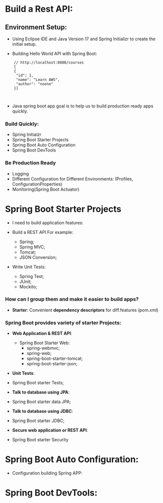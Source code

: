 # Build a Rest API:

## Environment Setup:

* Using Eclipse IDE and Java Version 17 and Spring Initializr to create the initial setup.

* Building Hello World API with Spring Boot:

```
    // http://localhost:8080/courses
    [
    {
     "id": 1,
     "name": "Learn AWS",
     "author": "noone"
    }]



```


* Java spring boot app goal is to help us to build production ready apps quickly.

### Build Quickly:
 * Spring Initialzr
 * Spring Boot Starter Projects
 * Spring Boot Auto Configuration
 * Spring Boot DevTools


###  <b> Be Production Ready </b>
* Logging
* Different Configuration for Different Environments: (Profiles, ConfigurationProperties)
* Monitoring(Spring Boot Actuator)


# Spring Boot Starter Projects

* I need to build application features:
 * Build a REST API For example: 
   * Spring;
   * Spring MVC;
   * Tomcat;
   * JSON Conversion;
  
 * Write Unit Tests:
   * Spring Test;
   * JUnit;
   * Mockito;

###  How can I group them and make it easier to build apps?

 * <b>Starter</b>: Convenient <b>dependency descriptors</b> for diff.features (pom.xml)

### Spring Boot provides variety of starter Projects:

 * <b>Web Application & REST API</b>:
   * Spring Boot Starter Web:
     * spring-webmvc;
     * spring-web;
     * spring-boot-starter-tomcat;
     * spring-boot-starter-json;
 * <b>Unit Tests</b>:
  * Spring Boot starter Tests;

* <b>Talk to database using JPA</b>:
 * Spring Boot starter data JPA;

* <b>Talk to database using JDBC</b>:
 * Spring Boot starter JDBC;

* <b>Secure web application or REST API</b>:

 * Spring Boot starter Security

# Spring Boot Auto Configuration:

* Configuration building Spring APP:


# Spring Boot DevTools:














 